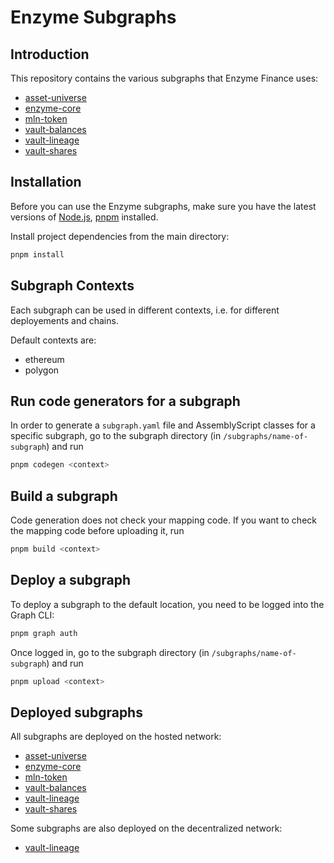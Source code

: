 # Enzyme Subgraphs

## Introduction

This repository contains the various subgraphs that Enzyme Finance uses:
- [asset-universe](subgraphs/asset-universe/)
- [enzyme-core](subgraphs/enzyme-core/)
- [mln-token](subgraphs/mln-token/)
- [vault-balances](subgraphs/vault-balances/)
- [vault-lineage](subgraphs/vault-lineage/)
- [vault-shares](subgraphs/vault-shares/)


## Installation

Before you can use the Enzyme subgraphs, make sure you have the latest versions of [Node.js](https://nodejs.org), [pnpm](https://pnpm.io) installed.

Install project dependencies from the main directory:

```sh
pnpm install
```

## Subgraph Contexts

Each subgraph can be used in different contexts, i.e. for different deployements and chains. 

Default contexts are:
- ethereum
- polygon


## Run code generators for a subgraph

In order to generate a `subgraph.yaml` file and AssemblyScript classes for a specific subgraph, go to the subgraph directory (in `/subgraphs/name-of-subgraph`) and run

```sh
pnpm codegen <context>
```

## Build a subgraph

Code generation does not check your mapping code. If you want to check the mapping code before uploading it, run


```sh
pnpm build <context>
```

## Deploy a subgraph

To deploy a subgraph to the default location, you need to be logged into the Graph CLI:

```sh
pnpm graph auth
```

Once logged in, go to the subgraph directory (in `/subgraphs/name-of-subgraph`) and run

```sh
pnpm upload <context>
```


## Deployed subgraphs

All subgraphs are deployed on the hosted network:
- [asset-universe](https://thegraph.com/hosted-service/subgraph/enzymefinance/asset-universe)
- [enzyme-core](https://thegraph.com/hosted-service/subgraph/enzymefinance/enzyme-core)
- [mln-token](https://thegraph.com/hosted-service/subgraph/enzymefinance/mln-token)
- [vault-balances](https://thegraph.com/hosted-service/subgraph/enzymefinance/vault-balances)
- [vault-lineage](https://thegraph.com/hosted-service/subgraph/enzymefinance/vault-lineage)
- [vault-shares](https://thegraph.com/hosted-service/subgraph/enzymefinance/vault-shares)

Some subgraphs are also deployed on the decentralized network:
- [vault-lineage](https://thegraph.com/explorer/subgraphs/471kuUZjCjg75KhH8AdpUzpsnre1BsEWLJPhXG9KeZyg?view=Overview)
